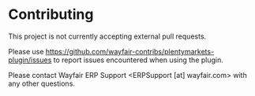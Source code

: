 # Contributing

This project is not currently accepting external pull requests.

Please use https://github.com/wayfair-contribs/plentymarkets-plugin/issues to report issues encountered when using the plugin.

Please contact Wayfair ERP Support <ERPSupport [at] wayfair.com> with any other questions.
